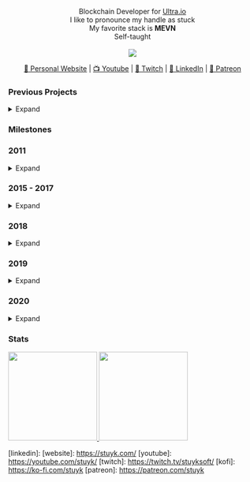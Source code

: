 <p align="center">
  Blockchain Developer for <a href="https://ultra.io/">Ultra.io</a>
  <br />
  I like to pronounce my handle as stuck
  <br />
  My favorite stack is <b>MEVN</b>
  <br />
  Self-taught
  <br />
  <br />
  <img src="https://badges.pufler.dev/visits/Stuyk/Stuyk?style=flat-square&color=6875f5&logo=github" />
</p>

<p align="center">
  <a href="https://stuyk.com/">🏡 Personal Website</a> |
  <a href="https://youtube.com/stuyk">📺 Youtube</a> |
  <a href="https://twitch.tv/stuyksoft">🎥 Twitch</a> |
  <a href="https://linkedin.com/in/stuyk-trevor-wessel/">👔 LinkedIn</a> |
  <a href="https://patreon.com/stuyk/">💸 Patreon</a>
</p>

### Previous Projects

<details>
  <summary>Expand</summary>
  
- Simply Modular Housing for Fallout 4
  
- Alternate Settlements for Fallout 4

- Bunker Builder for Fallout 4

- HD Bandanas for Fallout 4

- Prodcedural Dungeon Script for Fallout 4

- Settlement Keywords for Fallout 4

- Settlement Blueprints for Fallout 4

- Industrial Jungle for Alien Swarm

- Frosty for Alien Swarm

- Brute Gulch for Halo Online

- Ravine Gulch for Halo Online

- Slumber Jack a Prototype Game built with Unity

- Dangerous Underground Mining a Minecraft Plugin for Spigot

- Essence a Roleplay Server Framework for GTANetwork for GTA:V

- Scatter & EOS Blockchain Inventory for GTA:V

- Rage.mp Developer Kit a Websocket Program for C# Servers

- Domino 2.0 a Local Blockchain for Rage.MP

- EOS Thoughts a Smart Contract for EOS

- EOS Item Management a Smart Contract for EOS

- EOS Character Appearance a Smart Contract for EOS

- Mirror Roleplay a Roleplay Framework with 4 Repositories for Rage.mp

- Open:RP for alt:V
</details>

### Milestones
<h3>2011</h2>
<details>
  <summary>Expand</summary>

- PC Gamer Magazine December I had my level design for Frosty and Industrial Jungle featured in the magazine.
</details>

<h3>2015 - 2017</h2>
<details>
  <summary>Expand</summary>
  
- Started Actually Teaching Myself Programming for Realsies (C#)
</details>

<h3>2018</h2>
<details>
  <summary>Expand</summary>

- Learned LiteDB

- [Wrote a C# Book on RAGE:MP Development](https://gumroad.com/l/ghCzx)

- Wrote a Mock Blockchain in C# called Domino (Not Complete)

- Learned Some C++

- Learned a lot of Javascript

- Learned Smart Contracts for [eos.io](https://eos.io)

- First Development Job as a Junior Blockchain Developer
</details>

<h3>2019</h2>
<details>
  <summary>Expand</summary>

- Visited Paris France

- Prototyped an Authenticator / Signature App

- [Learned Preact](https://preactjs.com/)

- [Learned Electron](https://www.electronjs.org/)

- Created a Private Key to Mnemonic Key Solution

- Created an Authenticator / Signature App for Ultra

- Learned Websockets

- Learned REST

- Learned / Tested Diffie Hellman Key Exchange Successfully

- Learned Express

- Learned Discord oAuth2 Implementation

- Learned PostgresSQL

- Learned MongoDB
</details>

<h3>2020</h2>
<details>
  <summary>Expand</summary>
  
- Created Custom Authentication System through Express

- Learned Continuous Integration for Gitlab

- Learned Continuous Integration for Github Actions

- [Learned Vue](https://vuejs.org)

- 2,000 Contributions in a single year while burning out for 1 ½ months.

- Learned Ansible

- Learned Elliptic Library
</details>

### Stats

<a href="https://github.com/stuyk">
  <img height="180em" src="https://github-readme-stats-eight-theta.vercel.app/api?username=stuyk&show_icons=true&theme=vue-dark&include_all_commits=true&count_private=true" />
  <img height="180em" src="https://github-readme-stats-eight-theta.vercel.app/api/top-langs/?username=stuyk&layout=compact&exclude_lang=java+r&theme=vue-dark" />
</a>

[ultra-io]: https://ultra.io/
[vue]: https://vuejs.org/
[altv]: https://altv.mp/
[linkedin]: 
[website]: https://stuyk.com/
[youtube]: https://youtube.com/stuyk/
[twitch]: https://twitch.tv/stuyksoft/
[kofi]: https://ko-fi.com/stuyk
[patreon]: https://patreon.com/stuyk

</p>
